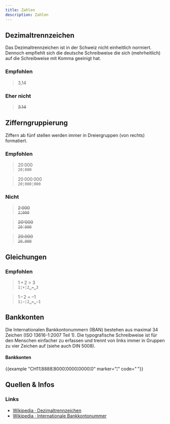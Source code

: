 ```yaml
---
title: Zahlen
description: Zahlen
---
```



## Dezimaltrennzeichen
Das Dezimaltrennzeichen ist in der Schweiz nicht einheitlich normiert. Dennoch empfiehlt sich die deutsche Schreibweise die sich (mehrheitlich) auf die Schreibweise mit Komma geeinigt hat.

### Empfohlen
> 3,14

### Eher nicht
> ~~3.14~~


## Zifferngruppierung
Ziffern ab fünf stellen werden immer in Dreiergruppen (von rechts) formatiert.

### Empfohlen
> 20&#8239;000 <br> `20¦000`

> 20&#8239;000&#8239;000 <br> `20¦000¦000`

### Nicht
> ~~2&#8239;000~~ <br>~~`2¦000`~~

> ~~20'000~~ <br>~~`20'000`~~

> ~~20.000~~ <br>~~`20.000`~~


## Gleichungen

### Empfohlen
> 1&#8239;+&#8239;2 = 3<br> `1¦+¦2␣=␣3`

> 1&#8239;–&#8239;2 = –1<br> `1¦–¦2␣=␣−1`


## Bankkonten
Die Internationalen Bankkontonummern (IBAN) bestehen aus maximal 34 Zeichen (ISO 13616-1:2007 Teil 1). Die typografische Schreibweise ist für den Menschen einfacher zu erfassen und trennt von links immer in Gruppen zu vier Zeichen auf (siehe auch DIN 5008).


<div class="example-big">

#### Bankkonten

{{example "CH11¦8888¦8000¦0000¦0000¦0" marker="¦" code="&#x202F;"}}

</div>


## Quellen & Infos

<div class="box">

### Links
* [Wikipedia · Dezimaltrennzeichen](https://de.wikipedia.org/wiki/Schreibweise_von_Zahlen#Schweiz_und_Liechtenstein)
* [Wikipedia · Internationale Bankkontonummer](https://de.wikipedia.org/wiki/Internationale_Bankkontonummer)
</div>
